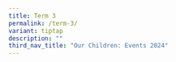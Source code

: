 ```yaml
---
title: Term 3
permalink: /term-3/
variant: tiptap
description: ""
third_nav_title: "Our Children: Events 2024"
---
```

